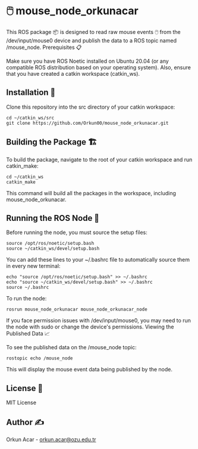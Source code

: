 # 🖱️ mouse_node_orkunacar

This ROS package 📦 is designed to read raw mouse events 🖱️ from the /dev/input/mouse0 device and publish the data to a ROS topic named /mouse_node.
Prerequisites 📋

Make sure you have ROS Noetic installed on Ubuntu 20.04 (or any compatible ROS distribution based on your operating system). Also, ensure that you have created a catkin workspace (catkin_ws).
## Installation 🔧

Clone this repository into the src directory of your catkin workspace:

    cd ~/catkin_ws/src
    git clone https://github.com/Orkun00/mouse_node_orkunacar.git

## Building the Package 🏗️

To build the package, navigate to the root of your catkin workspace and run catkin_make:

    cd ~/catkin_ws
    catkin_make

This command will build all the packages in the workspace, including mouse_node_orkunacar. 

## Running the ROS Node 🚀

Before running the node, you must source the setup files:

    source /opt/ros/noetic/setup.bash
    source ~/catkin_ws/devel/setup.bash

You can add these lines to your ~/.bashrc file to automatically source them in every new terminal:

    echo "source /opt/ros/noetic/setup.bash" >> ~/.bashrc
    echo "source ~/catkin_ws/devel/setup.bash" >> ~/.bashrc
    source ~/.bashrc

To run the node:

    rosrun mouse_node_orkunacar mouse_node_orkunacar_node

If you face permission issues with /dev/input/mouse0, you may need to run the node with sudo or change the device's permissions. Viewing the Published Data 📈

To see the published data on the /mouse_node topic:

    rostopic echo /mouse_node

This will display the mouse event data being published by the node.
## License 📜

MIT License
## Author ✍️

Orkun Acar - orkun.acar@ozu.edu.tr
